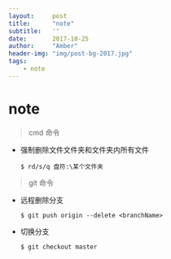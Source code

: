 ```yaml
---
layout:     post
title:      "note"
subtitle:   ''
date:       2017-10-25
author:     "Amber"
header-img: "img/post-bg-2017.jpg"
tags:
    - note
---
```


# note

> cmd 命令

* 强制删除文件文件夹和文件夹内所有文件

    ``$ rd/s/q 盘符:\某个文件夹``

> git 命令

* 远程删除分支

    ``$ git push origin --delete <branchName>``

* 切换分支

    ``$ git checkout master``